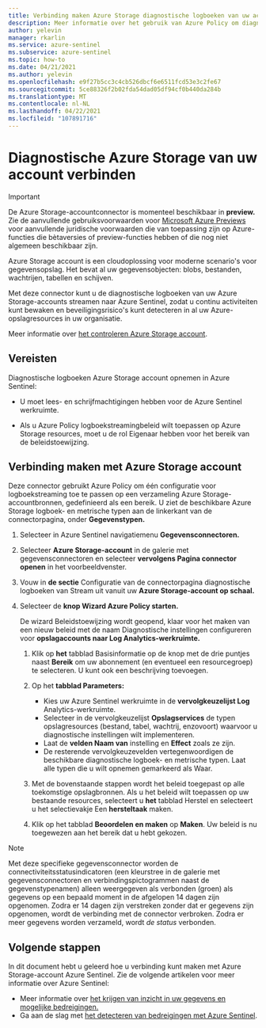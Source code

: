 ```yaml
---
title: Verbinding maken Azure Storage diagnostische logboeken van uw account met Azure Sentinel
description: Meer informatie over het gebruik van Azure Policy om diagnostische logboeken Azure Storage uw account te Azure Sentinel.
author: yelevin
manager: rkarlin
ms.service: azure-sentinel
ms.subservice: azure-sentinel
ms.topic: how-to
ms.date: 04/21/2021
ms.author: yelevin
ms.openlocfilehash: e9f27b5cc3c4cb526dbcf6e6511fcd53e3c2fe67
ms.sourcegitcommit: 5ce88326f2b02fda54dad05df94cf0b440da284b
ms.translationtype: MT
ms.contentlocale: nl-NL
ms.lasthandoff: 04/22/2021
ms.locfileid: "107891716"
---
```

# <a name="connect-azure-storage-account-diagnostics-logs"></a>Diagnostische Azure Storage van uw account verbinden

> [!IMPORTANT]
> De Azure Storage-accountconnector is momenteel beschikbaar in **preview.** Zie de aanvullende gebruiksvoorwaarden voor [Microsoft Azure Previews](https://azure.microsoft.com/support/legal/preview-supplemental-terms/) voor aanvullende juridische voorwaarden die van toepassing zijn op Azure-functies die bètaversies of preview-functies hebben of die nog niet algemeen beschikbaar zijn.

Azure Storage account is een cloudoplossing voor moderne scenario's voor gegevensopslag. Het bevat al uw gegevensobjecten: blobs, bestanden, wachtrijen, tabellen en schijven.

Met deze connector kunt u de diagnostische logboeken van uw Azure Storage-accounts streamen naar Azure Sentinel, zodat u continu activiteiten kunt bewaken en beveiligingsrisico's kunt detecteren in al uw Azure-opslagresources in uw organisatie.

Meer informatie over [het controleren Azure Storage account](../storage/common/storage-analytics-logging.md).

## <a name="prerequisites"></a>Vereisten

Diagnostische logboeken Azure Storage account opnemen in Azure Sentinel:

- U moet lees- en schrijfmachtigingen hebben voor de Azure Sentinel werkruimte.

- Als u Azure Policy logboekstreamingbeleid wilt toepassen op Azure Storage resources, moet u de rol Eigenaar hebben voor het bereik van de beleidstoewijzing.

## <a name="connect-to-azure-storage-account"></a>Verbinding maken met Azure Storage account

Deze connector gebruikt Azure Policy om één configuratie voor logboekstreaming toe te passen op een verzameling Azure Storage-accountbronnen, gedefinieerd als een bereik. U ziet de beschikbare Azure Storage logboek- en metrische typen aan de linkerkant van de connectorpagina, onder **Gegevenstypen.**

1. Selecteer in Azure Sentinel navigatiemenu **Gegevensconnectoren.**

1. Selecteer **Azure Storage-account** in de galerie met gegevensconnectoren en selecteer **vervolgens Pagina connector openen** in het voorbeeldvenster.

1. Vouw in **de sectie** Configuratie van de connectorpagina diagnostische logboeken van Stream uit vanuit uw **Azure Storage-account op schaal.**

1. Selecteer de **knop Wizard Azure Policy starten.**

    De wizard Beleidstoewijzing wordt geopend, klaar voor het maken van een nieuw beleid met de naam Diagnostische instellingen configureren voor **opslagaccounts naar Log Analytics-werkruimte.**

    1. Klik op **het** tabblad Basisinformatie op de knop met de drie puntjes naast **Bereik** om uw abonnement (en eventueel een resourcegroep) te selecteren. U kunt ook een beschrijving toevoegen.

    1. Op het **tabblad Parameters:**
        - Kies uw Azure Sentinel werkruimte in de **vervolgkeuzelijst Log** Analytics-werkruimte.
        - Selecteer in de vervolgkeuzelijst **Opslagservices** de typen opslagresources (bestand, tabel, wachtrij, enzovoort) waarvoor u diagnostische instellingen wilt implementeren.
        - Laat de **velden Naam van** instelling en **Effect** zoals ze zijn.
        - De resterende vervolgkeuzevelden vertegenwoordigen de beschikbare diagnostische logboek- en metrische typen. Laat alle typen die u wilt opnemen gemarkeerd als Waar.

    1. Met de bovenstaande stappen wordt het beleid toegepast op alle toekomstige opslagbronnen. Als u het beleid wilt toepassen op uw bestaande resources, selecteert u **het** tabblad Herstel en selecteert u het selectievakje Een **hersteltaak** maken.

    1. Klik op het tabblad **Beoordelen en maken** op **Maken**. Uw beleid is nu toegewezen aan het bereik dat u hebt gekozen.

> [!NOTE]
>
> Met deze specifieke gegevensconnector worden de connectiviteitsstatusindicatoren (een kleurstree in de galerie met  gegevensconnectoren en verbindingspictogrammen naast de gegevenstypenamen) alleen weergegeven als verbonden (groen) als gegevens op een bepaald moment in de afgelopen 14 dagen zijn opgenomen. Zodra er 14 dagen zijn verstreken zonder dat er gegevens zijn opgenomen, wordt de verbinding met de connector verbroken. Zodra er meer gegevens worden verzameld, wordt *de status* verbonden.

## <a name="next-steps"></a>Volgende stappen

In dit document hebt u geleerd hoe u verbinding kunt maken met Azure Storage-account Azure Sentinel. Zie de volgende artikelen voor meer informatie over Azure Sentinel:

- Meer informatie over [het krijgen van inzicht in uw gegevens en mogelijke bedreigingen.](quickstart-get-visibility.md)
- Ga aan de slag met [het detecteren van bedreigingen met Azure Sentinel](tutorial-detect-threats-built-in.md).
